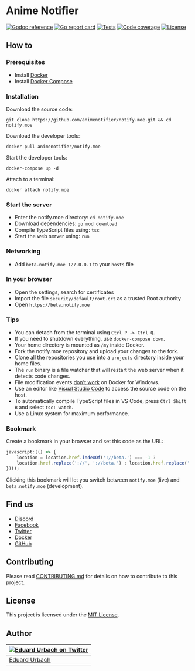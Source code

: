 # Anime Notifier

[![Godoc reference][godoc-image]][godoc-url]
[![Go report card][goreportcard-image]][goreportcard-url]
[![Tests][tests-image]][tests-url]
[![Code coverage][codecov-image]][codecov-url]
[![License][license-image]][license-url]

## How to

### Prerequisites

* Install [Docker](https://www.docker.com/get-started)
* Install [Docker Compose](https://docs.docker.com/compose/install/)

### Installation

Download the source code:

```shell
git clone https://github.com/animenotifier/notify.moe.git && cd notify.moe
```

Download the developer tools:

```shell
docker pull animenotifier/notify.moe
```

Start the developer tools:

```shell
docker-compose up -d
```

Attach to a terminal:

```shell
docker attach notify.moe
```

### Start the server

* Enter the notify.moe directory: `cd notify.moe`
* Download dependencies: `go mod download`
* Compile TypeScript files using: `tsc`
* Start the web server using: `run`

### Networking

* Add `beta.notify.moe 127.0.0.1` to your `hosts` file

### In your browser

* Open the settings, search for certificates
* Import the file `security/default/root.crt` as a trusted Root authority
* Open `https://beta.notify.moe`

### Tips

* You can detach from the terminal using `Ctrl P -> Ctrl Q`.
* If you need to shutdown everything, use `docker-compose down`.
* Your home directory is mounted as `/my` inside Docker.
* Fork the notify.moe repository and upload your changes to the fork.
* Clone all the repositories you use into a `projects` directory inside your home files.
* The `run` binary is a file watcher that will restart the web server when it detects code changes.
* File modification events [don't work](https://github.com/docker/for-win/issues/56) on Docker for Windows.
* Use an editor like [Visual Studio Code](http://code.visualstudio.com) to access the source code on the host.
* To automatically compile TypeScript files in VS Code, press `Ctrl Shift B` and select `tsc: watch`.
* Use a Linux system for maximum performance.

### Bookmark

Create a bookmark in your browser and set this code as the URL:

```js
javascript:(() => {
	location = location.href.indexOf('://beta.') === -1 ?
	location.href.replace('://', '://beta.') : location.href.replace('://beta.', '://');
})();
```

Clicking this bookmark will let you switch between `notify.moe` (live) and `beta.notify.moe` (development).

## Find us

* [Discord](https://discord.gg/0kimAmMCeXGXuzNF)
* [Facebook](https://www.facebook.com/animenotifier)
* [Twitter](https://twitter.com/animenotifier)
* [Docker](https://hub.docker.com/r/animenotifier/notify.moe)
* [GitHub](https://github.com/animenotifier/notify.moe)

## Contributing

Please read [CONTRIBUTING.md](https://github.com/animenotifier/notify.moe/blob/go/CONTRIBUTING.md) for details on how to contribute to this project.

## License

This project is licensed under the [MIT License](https://github.com/animenotifier/notify.moe/blob/go/LICENSE).

## Author

| [![Eduard Urbach on Twitter](https://gravatar.com/avatar/16ed4d41a5f244d1b10de1b791657989?s=70)](https://twitter.com/eduardurbach "Follow @eduardurbach on Twitter") |
|---|
| [Eduard Urbach](https://eduardurbach.com) |

[godoc-image]: https://godoc.org/github.com/animenotifier/notify.moe?status.svg
[godoc-url]: https://godoc.org/github.com/animenotifier/notify.moe
[goreportcard-image]: https://goreportcard.com/badge/github.com/animenotifier/notify.moe
[goreportcard-url]: https://goreportcard.com/report/github.com/animenotifier/notify.moe
[tests-image]: https://cloud.drone.io/api/badges/animenotifier/notify.moe/status.svg
[tests-url]: https://cloud.drone.io/animenotifier/notify.moe
[codecov-image]: https://codecov.io/gh/animenotifier/notify.moe/branch/go/graph/badge.svg
[codecov-url]: https://codecov.io/gh/animenotifier/notify.moe
[license-image]: https://img.shields.io/badge/license-MIT-blue.svg
[license-url]: https://github.com/animenotifier/notify.moe/blob/go/LICENSE
